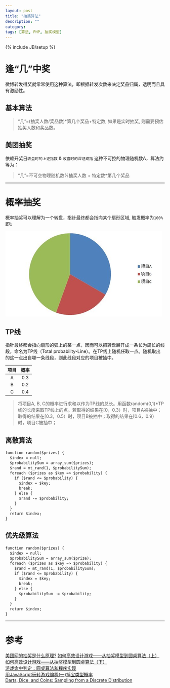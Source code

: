 ```yaml
---
layout: post
title: "抽奖算法"
description: ""
category: 
tags: [算法, PHP, 抽奖模型]
---
```


{% include JB/setup %}

# 逢“几”中奖
微博转发得奖就常常使用这种算法，即根据转发次数来决定奖品归属，透明而且具有激励性。

## 基本算法

> “几”=(抽奖人数/奖品数)*第几个奖品+特定数, 如果是实时抽奖, 则需要预估抽奖人数和奖品数。

## 美团抽奖
依赖开奖日`收盘时的上证指数` & `收盘时的深证成指` 这种不可控的物理随机数A，算法约等为：

> “几”=不可空物理随机数%抽奖人数 + 特定数*第几个奖品

---

# 概率抽奖
概率抽奖可以理解为一个转盘，指针最终都会指向某个扇形区域, 触发概率为`100%`即`1`

![](/assets/img/9f56a65fgc4e939ac7c35&690.jpg)

## TP线
指针最终都会指向扇形的弧上的某一点，因而可以把转盘展开成一条长为周长的线段，命名为TP线（Total probability-Line）。在TP线上随机任取一点。随机取出的这一点出自哪一条线段，则此线段对应的项目被抽中。

项目	|概率	
:------:|:-----:|
A	|0.3	|
B	|0.2	|
C	|0.4	|

> 将项目A, B, C的概率进行求和以作为TP线的总长。用函数random(0,1)*TP线的长度来取TP线上的点。若取得的结果在[0，0.3）时，项目A被抽中；取得的结果在[0.3，0.5）时，项目B被抽中；取得的结果在[0.6，0.9）时，项目C被抽中；

## 离散算法

    function random($prizes) {
      $index = null;
      $probabilitySum = array_sum($prizes);
      $rand = mt_rand(1, $probabilitySum);
      foreach ($prizes as $key => $probability) {
        if ($rand <= $probability) {
          $index = $key;
          break;
        } else {
          $rand -= $probability;
        }
      }
      return $index;
    }

## 优先级算法

    function random($prizes) {
      $index = null;
      $probabilitySum = array_sum($prize);
      foreach ($prizes as $key => $probability) {
        $rand = mt_rand(1, $probabilitySum);
        if ($rand <= $probability) {
          $index = $key;
          break;
        } else {
          $probabilitySum -= $probability;
        }
      }
      return $index;
    }

---

# 参考
[美团网的抽奖是什么原理?](http://www.guokr.com/question/323304/)
[如何高效设计游戏——从抽奖模型到圆桌算法（上）](http://blog.sina.com.cn/s/blog_9f56a65f01014v30.html)  
[如何高效设计游戏——从抽奖模型到圆桌算法（下）](http://blog.sina.com.cn/s/blog_9f56a65f01015npm.html)  
[游戏命中判定：圆桌算法和程序实现](http://www.cnblogs.com/StarOfWorld/archive/2012/02/07/2341050.html)  
[用JavaScript玩转游戏编程(一)掉宝类型概率](http://www.cnblogs.com/miloyip/archive/2010/04/21/1717109.html)  
[Darts, Dice, and Coins: Sampling from a Discrete Distribution](http://www.keithschwarz.com/darts-dice-coins/)
